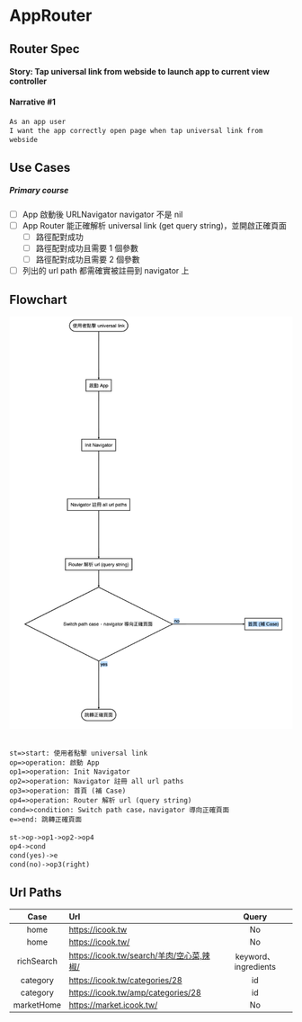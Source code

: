 # AppRouter

## Router Spec
#### Story: Tap universal link from webside to launch app to current view controller

#### Narrative #1
    As an app user
    I want the app correctly open page when tap universal link from webside

## Use Cases
##### Primary course
- [ ] App 啟動後 URLNavigator navigator 不是 nil
- [ ] App Router 能正確解析 universal link (get query string)，並開啟正確頁面
	- [ ] 路徑配對成功
	- [ ] 路徑配對成功且需要 1 個參數
	- [ ] 路徑配對成功且需要 2 個參數
- [ ] 列出的 url path 都需確實被註冊到 navigator 上

## Flowchart
<img alt="01_trending_repository_screen" src="Images/flowchart_01.png?raw=true">&nbsp;
```flow
st=>start: 使用者點擊 universal link
op=>operation: 啟動 App
op1=>operation: Init Navigator
op2=>operation: Navigator 註冊 all url paths
op3=>operation: 首頁 (補 Case)
op4=>operation: Router 解析 url (query string)
cond=>condition: Switch path case，navigator 導向正確頁面
e=>end: 跳轉正確頁面

st->op->op1->op2->op4
op4->cond
cond(yes)->e
cond(no)->op3(right)
```

## Url Paths
| Case | Url | Query |
| :----: | :---- | :----: |
| home | https://icook.tw | No |
| home | https://icook.tw/ | No |
| richSearch | https://icook.tw/search/羊肉/空心菜,辣椒/ | keyword、ingredients |
| category | https://icook.tw/categories/28 |  id  |
| category | https://icook.tw/amp/categories/28 |  id  |
| marketHome | https://market.icook.tw/ | No |


